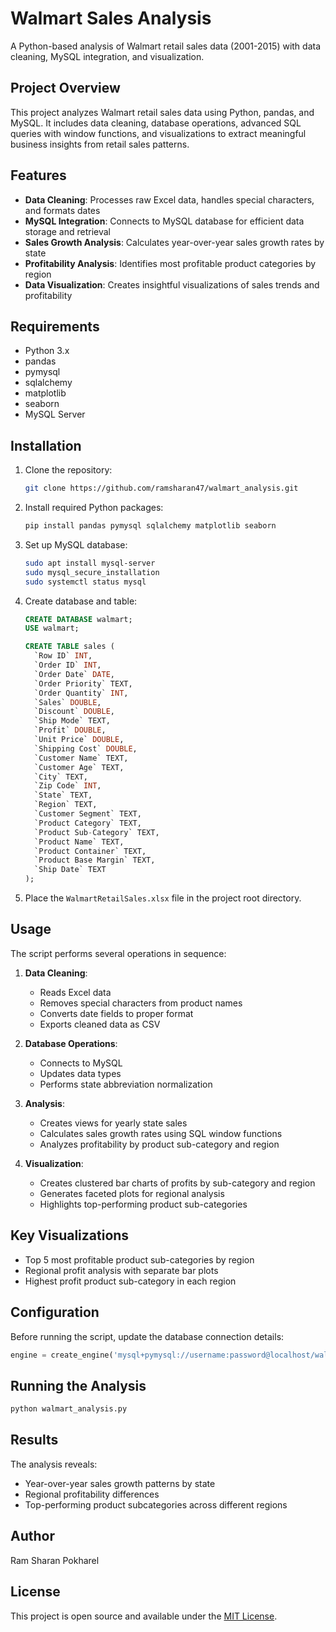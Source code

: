 # Walmart Sales Analysis

A Python-based analysis of Walmart retail sales data (2001-2015) with data cleaning, MySQL integration, and visualization.

## Project Overview

This project analyzes Walmart retail sales data using Python, pandas, and MySQL. It includes data cleaning, database operations, advanced SQL queries with window functions, and visualizations to extract meaningful business insights from retail sales patterns.

## Features

- **Data Cleaning**: Processes raw Excel data, handles special characters, and formats dates
- **MySQL Integration**: Connects to MySQL database for efficient data storage and retrieval
- **Sales Growth Analysis**: Calculates year-over-year sales growth rates by state
- **Profitability Analysis**: Identifies most profitable product categories by region
- **Data Visualization**: Creates insightful visualizations of sales trends and profitability

## Requirements

- Python 3.x
- pandas
- pymysql
- sqlalchemy
- matplotlib
- seaborn
- MySQL Server

## Installation

1. Clone the repository:
   ```bash
   git clone https://github.com/ramsharan47/walmart_analysis.git
   ```

2. Install required Python packages:
   ```bash
   pip install pandas pymysql sqlalchemy matplotlib seaborn
   ```

3. Set up MySQL database:
   ```bash
   sudo apt install mysql-server
   sudo mysql_secure_installation
   sudo systemctl status mysql
   ```

4. Create database and table:
   ```sql
   CREATE DATABASE walmart;
   USE walmart;
   
   CREATE TABLE sales (
     `Row ID` INT,
     `Order ID` INT,
     `Order Date` DATE,
     `Order Priority` TEXT,
     `Order Quantity` INT,
     `Sales` DOUBLE,
     `Discount` DOUBLE,
     `Ship Mode` TEXT,
     `Profit` DOUBLE,
     `Unit Price` DOUBLE,
     `Shipping Cost` DOUBLE,
     `Customer Name` TEXT,
     `Customer Age` TEXT,
     `City` TEXT,
     `Zip Code` INT,
     `State` TEXT,
     `Region` TEXT,
     `Customer Segment` TEXT,
     `Product Category` TEXT,
     `Product Sub-Category` TEXT,
     `Product Name` TEXT,
     `Product Container` TEXT,
     `Product Base Margin` TEXT,
     `Ship Date` TEXT
   );
   ```

5. Place the `WalmartRetailSales.xlsx` file in the project root directory.

## Usage

The script performs several operations in sequence:

1. **Data Cleaning**:
   - Reads Excel data
   - Removes special characters from product names
   - Converts date fields to proper format
   - Exports cleaned data as CSV

2. **Database Operations**:
   - Connects to MySQL
   - Updates data types
   - Performs state abbreviation normalization

3. **Analysis**:
   - Creates views for yearly state sales
   - Calculates sales growth rates using SQL window functions
   - Analyzes profitability by product sub-category and region

4. **Visualization**:
   - Creates clustered bar charts of profits by sub-category and region
   - Generates faceted plots for regional analysis
   - Highlights top-performing product sub-categories

## Key Visualizations

- Top 5 most profitable product sub-categories by region
- Regional profit analysis with separate bar plots
- Highest profit product sub-category in each region

## Configuration

Before running the script, update the database connection details:
```python
engine = create_engine('mysql+pymysql://username:password@localhost/walmart')
```

## Running the Analysis

```bash
python walmart_analysis.py
```

## Results

The analysis reveals:
- Year-over-year sales growth patterns by state
- Regional profitability differences
- Top-performing product subcategories across different regions

## Author

Ram Sharan Pokharel

## License

This project is open source and available under the [MIT License](LICENSE).
